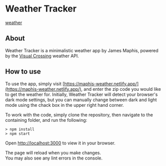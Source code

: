 # Weather Tracker
[weather](https://github.com/jmaphis/weather-tracker/actions/workflows/index.html/badge.svg)

## About

Weather Tracker is a minimalistic weather app by James Maphis, powered by the [Visual Crossing](https://www.visualcrossing.com/) weather API. 

## How to use

To use the app, simply visit [https://maphis-weather.netlify.app/](https://maphis-weather.netlify.app/), and enter the zip code you would like to get the weather for. Initially, Weather Tracker will detect your browser's dark mode settings, but you can manually change between dark and light mode using the chack box in the upper right hand corner.

To work with the code, simply clone the repository, then navigate to the containing folder, and run the following:

```
> npm install
> npm start
```

Open [http://localhost:3000](http://localhost:3000) to view it in your browser.

The page will reload when you make changes.\
You may also see any lint errors in the console.
